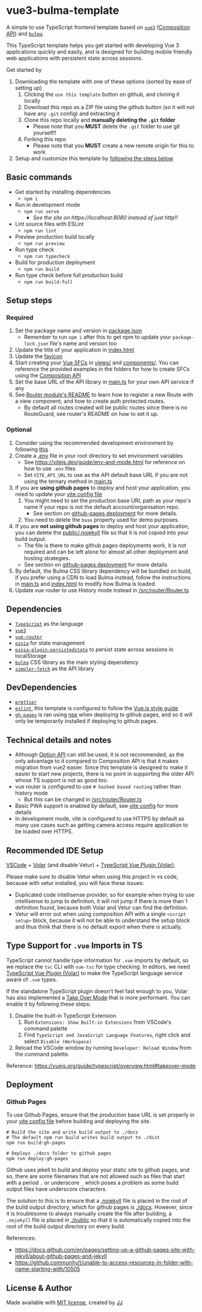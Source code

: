 # vue3-bulma-template
A simple to use TypeScript frontend template based on [`vue3`](https://v3.vuejs.org/guide/introduction.html) ([Composition API](./src/components/TemplateComposition.vue)) and [`bulma`](https://bulma.io/).

This TypeScript template helps you get started with developing Vue 3 applications quickly and easily, and is designed for building mobile friendly web applications with persistent state across sessions.

Get started by
1. Downloading the template with one of these options (sorted by ease of setting up)
    1. Clicking the `use this template` button on github, and cloning it locally
    1. Download this repo as a ZIP file using the github button (so it will not have any `.git` config) and extracting it
    1. Clone this repo locally and **manually deleting the `.git` folder**
        - Please note that you **MUST** delete the `.git` folder to use git yourself!!
    1. Forking this repo
        - Please note that you **MUST** create a new remote origin for this to work
1. Setup and customize this template by [following the steps below](#setup-steps)


## Basic commands
- Get started by installing dependencies
    - `npm i`
- Run in development mode
    - `npm run serve`
        - *See the site on https://localhost:8080 instead of just http!!*
- Lint source files with ESLint
    - `npm run lint`
- Preview production build locally
    - `npm run preview`
- Run type check
    - `npm run typecheck`
- Build for production deployment
    - `npm run build`
- Run type check before full production build
    - `npm run build:full`


## Setup steps
### Required
1. Set the package name and version in [package.json](./package.json)
    - Remember to run `npm i` after this to get npm to update your `package-lock.json` file's name and version too
1. Update the title of your application in [index.html](./index.html)
1. Update the [favicon](./public/favicon.ico)
1. Start creating your [Vue SFCs](https://vuejs.org/guide/scaling-up/sfc.html) in [views/](./src/views/) and [components/](./src/components/). You can reference the provided examples in the folders for how to create SFCs using the [Composition API](./src/components/TemplateComposition.vue)
1. Set the base URL of the API library in [main.ts](./src/main.ts) for your own API service if any
1. See [Router module's README](./src/router/README.md) to learn how to register a new Route with a view component, and how to create auth protected routes.
    - By default all routes created will be public routes since there is no RouteGuard, see router's README on how to set it up.

### Optional
1. Consider using the recommended development environment by following [this](#recommended-ide-setup)
1. Create a [.env](./.env) file in your root directory to set environment variables
    - See <https://vitejs.dev/guide/env-and-mode.html> for reference on how to use `.env` files
    - Set `VITE_API_URL` to use as the API default base URL if you are not using the ternary method in [main.ts](./src/main.ts)
1. If you are **using github pages** to deploy and host your application, you need to update your [vite config file](./vite.config.ts)
    1. You might need to set the production base URL path as your repo's name if your repo is not the default account/organisation repo.
        - See section on [github-pages deployment](#github-pages) for more details.
    1. You need to delete the `base` property used for demo purposes.
1. If you are **not using github pages** to deploy and host your application, you can delete the [public/.nojekyll](./public/.nojekyll) file so that it is not copied into your build output.
    - The file is there to make github pages deployments work, it is not required and can be left alone for almost all other deployment and hosting strategies.
    - See section on [github-pages deployment](#github-pages) for more details.
1. By default, the Bulma CSS library dependency will be bundled on build, if you prefer using a CDN to load Bulma instead, follow the instructions in [main.ts](./src/main.ts) and [index.html](./index.html) to modify how Bulma is loaded.
1. Update vue router to use History mode instead in [/src/router/Router.ts](./src/router/Router.ts)


## Dependencies
- [`TypeScript`](https://www.npmjs.com/package/typescript) as the language
- [`vue3`](https://www.npmjs.com/package/vue)
- [`vue-router`](https://www.npmjs.com/package/vue-router)
- [`pinia`](https://www.npmjs.com/package/pinia) for state management
- [`pinia-plugin-persistedstate`](https://www.npmjs.com/package/pinia-plugin-persistedstate) to persist state across sessions in localStorage
- [`bulma`](https://www.npmjs.com/package/bulma) CSS library as the main styling dependency
- [`simpler-fetch`](https://www.npmjs.com/package/simpler-fetch) as the API library


## DevDependencies
- [`prettier`](https://npmjs.com/package/prettier)
- [`eslint`](https://npmjs.com/package/eslint), this template is configured to follow the [Vue.js style guide](https://vuejs.org/style-guide/)
- [`gh-pages`](https://npmjs.com/package/gh-pages) is ran using [npx](https://www.npmjs.com/package/npx) when deploying to github pages, and so it will only be temporarily installed if deploying to github pages.


## Technical details and notes
- Although [Option API](./src/components/TemplateOptions.vue) can still be used, it is not recommended, as the only advantage to it compared to Composition API is that it makes migration from vue2 easier. Since this template is designed to make it easier to start new projects, there is no point in supporting the older API whose TS support is not as good too.
- vue router is configured to use `# hashed based routing` rather than history mode
    - But this can be changed in [/src/router/Router.ts](./src/router/Router.ts)
- Basic PWA support is enabled by default, see [vite config](./vite.config.ts) for more details
- In development mode, vite is configured to use HTTPS by default as many use cases such as getting camera access require application to be loaded over HTTPS.


## Recommended IDE Setup
[VSCode](https://code.visualstudio.com/) + [Volar](https://marketplace.visualstudio.com/items?itemName=johnsoncodehk.volar) (and disable Vetur) + [TypeScript Vue Plugin (Volar)](https://marketplace.visualstudio.com/items?itemName=johnsoncodehk.vscode-typescript-vue-plugin).

Please make sure to disable Vetur when using this project in vs code, because with vetur installed, you will face these issues:
- Duplicated code intellisense provider, so for example when trying to use intellisense to jump to definition, it will not jump if there is more than 1 definition found, because both Volar and Vetur can find the definition.
- Vetur will error out when using composition API with a single `<script setup>` block, because it will not be able to understand the setup block and thus think that there is no default export when there is actually.


## Type Support for `.vue` Imports in TS
TypeScript cannot handle type information for `.vue` imports by default, so we replace the `tsc` CLI with `vue-tsc` for type checking. In editors, we need [TypeScript Vue Plugin (Volar)](https://marketplace.visualstudio.com/items?itemName=johnsoncodehk.vscode-typescript-vue-plugin) to make the TypeScript language service aware of `.vue` types.

If the standalone TypeScript plugin doesn't feel fast enough to you, Volar has also implemented a [Take Over Mode](https://github.com/johnsoncodehk/volar/discussions/471#discussioncomment-1361669) that is more performant. You can enable it by following these steps:

1. Disable the built-in TypeScript Extension
    1) Run `Extensions: Show Built-in Extensions` from VSCode's command palette
    2) Find `TypeScript and JavaScript Language Features`, right click and select `Disable (Workspace)`
2. Reload the VSCode window by running `Developer: Reload Window` from the command palette.

Reference: <https://vuejs.org/guide/typescript/overview.html#takeover-mode>


## Deployment
### Github Pages
To use Github Pages, ensure that the production base URL is set properly in your [vite config file](./vite.config.ts) before building and deploying the site.
```shell
# Build the site and write build output to ./docs
# The default npm run build writes build output to ./dist
npm run build:gh-pages

# Deploys ./docs folder to github pages
npm run deploy:gh-pages
```

Github uses jekell to build and deploy your static site to github pages, and so, there are some filenames that are not allowed such as files that start with a period `.` or underscore `_` which poses a problem as some build output files have underscore characters.

The solution to this is to ensure that a [.nojekyll](./public/.nojekyll) file is placed in the root of the build output directory, which for github pages is [./docs](./docs). However, since it is troublesome to always manually create the file after building, a `.nojekyll` file is placed in [./public](./public/) so that it is automatically copied into the root of the build output directory on every build.

References:
- <https://docs.github.com/en/pages/setting-up-a-github-pages-site-with-jekyll/about-github-pages-and-jekyll>
- <https://github.community/t/unable-to-access-resources-in-folder-with-name-starting-with/10505>


## License & Author
Made available with [MIT license](./LICENSE), created by [JJ](https://github.com/Jaimeloeuf)